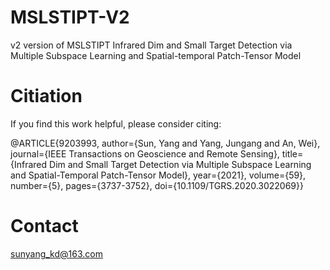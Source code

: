 # MSLSTIPT-V2
v2 version of MSLSTIPT
Infrared Dim and Small Target Detection via Multiple Subspace Learning and Spatial-temporal Patch-Tensor Model
# Citiation
If you find this work helpful, please consider citing:

@ARTICLE{9203993,
  author={Sun, Yang and Yang, Jungang and An, Wei},
  journal={IEEE Transactions on Geoscience and Remote Sensing}, 
  title={Infrared Dim and Small Target Detection via Multiple Subspace Learning and Spatial-Temporal Patch-Tensor Model}, 
  year={2021},
  volume={59},
  number={5},
  pages={3737-3752},
  doi={10.1109/TGRS.2020.3022069}}
  
 # Contact
sunyang_kd@163.com
